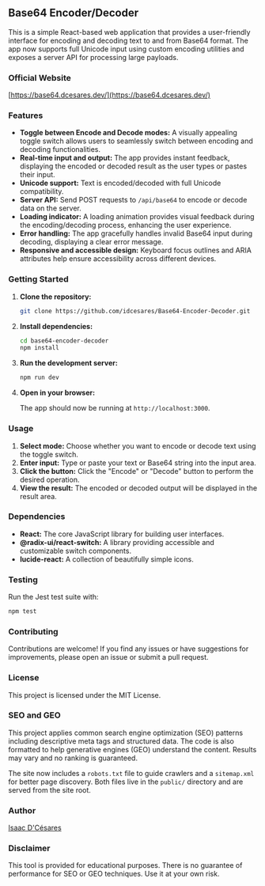 ## Base64 Encoder/Decoder

This is a simple React-based web application that provides a user-friendly interface for encoding and decoding text to and from Base64 format. The app now supports full Unicode input using custom encoding utilities and exposes a server API for processing large payloads.

### Official Website

[https://base64.dcesares.dev/](https://base64.dcesares.dev/)

### Features

* **Toggle between Encode and Decode modes:** A visually appealing toggle switch allows users to seamlessly switch between encoding and decoding functionalities.
* **Real-time input and output:** The app provides instant feedback, displaying the encoded or decoded result as the user types or pastes their input.
* **Unicode support:** Text is encoded/decoded with full Unicode compatibility.
* **Server API:** Send POST requests to `/api/base64` to encode or decode data on the server.
* **Loading indicator:** A loading animation provides visual feedback during the encoding/decoding process, enhancing the user experience.
* **Error handling:** The app gracefully handles invalid Base64 input during decoding, displaying a clear error message.
* **Responsive and accessible design:** Keyboard focus outlines and ARIA attributes help ensure accessibility across different devices.

### Getting Started

1. **Clone the repository:**

   ```bash
   git clone https://github.com/idcesares/Base64-Encoder-Decoder.git
   ```

2. **Install dependencies:**

   ```bash
   cd base64-encoder-decoder
   npm install
   ```

3. **Run the development server:**

   ```bash
   npm run dev
   ```

4. **Open in your browser:**

   The app should now be running at `http://localhost:3000`.

### Usage

1. **Select mode:** Choose whether you want to encode or decode text using the toggle switch.
2. **Enter input:** Type or paste your text or Base64 string into the input area.
3. **Click the button:** Click the "Encode" or "Decode" button to perform the desired operation.
4. **View the result:** The encoded or decoded output will be displayed in the result area.

### Dependencies

* **React:** The core JavaScript library for building user interfaces.
* **@radix-ui/react-switch:** A library providing accessible and customizable switch components.
* **lucide-react:** A collection of beautifully simple icons.

### Testing

Run the Jest test suite with:

```bash
npm test
```

### Contributing

Contributions are welcome! If you find any issues or have suggestions for improvements, please open an issue or submit a pull request.

### License

This project is licensed under the MIT License.

### SEO and GEO

This project applies common search engine optimization (SEO) patterns including descriptive meta tags and structured data. The code is also formatted to help generative engines (GEO) understand the content. Results may vary and no ranking is guaranteed.

The site now includes a `robots.txt` file to guide crawlers and a `sitemap.xml` for better page discovery. Both files live in the `public/` directory and are served from the site root.

### Author

[Isaac D'Césares](https://dcesares.dev)

### Disclaimer

This tool is provided for educational purposes. There is no guarantee of performance for SEO or GEO techniques. Use it at your own risk.
